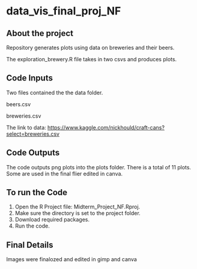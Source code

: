 # data_vis_final_proj_NF

## About the project

Repository generates plots using data on breweries and their beers.

The exploration_brewery.R file takes in two csvs and produces plots.

## Code Inputs

Two files contained the the data folder. 

beers.csv

breweries.csv

The link to data: https://www.kaggle.com/nickhould/craft-cans?select=breweries.csv

## Code Outputs

The code outputs png plots into the plots folder. 
There is a total of 11 plots. 
Some are used in the final flier edited in canva.

## To run the Code

 1. Open the R Project file: Midterm_Project_NF.Rproj. 
 2. Make sure the directory is set to the project folder.
 3. Download required packages.
 4. Run the code.

## Final Details

Images were finalozed and edited in gimp and canva
